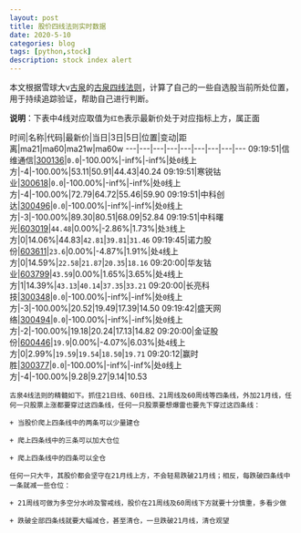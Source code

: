 ```yaml
---
layout: post
title: 股价四线法则实时数据
date: 2020-5-10
categories: blog
tags: [python,stock]
description: stock index alert
---
```



本文根据雪球大v[古泉](https://xueqiu.com/u/7148646888)的[古泉四线法则](https://xueqiu.com/7148646888/130498192)，计算了自己的一些自选股当前所处位置，用于持续追踪验证，帮助自己进行判断。

**说明**：下表中4线对应取值为`红色`表示最新价处于对应指标上方，属正面

时间|名称|代码|最新价|当日|3日|5日|位置|变动|距离|ma21|ma60|ma21w|ma60w
---|---|---|---|---|---|---|---|---
09:19:51|信维通信|[300136](https://xueqiu.com/S/SZ300136)|`0.0`|-100.00%|-inf%|-inf%|处`0`线上方|-4|-100.00%|53.11|50.91|44.43|40.24
09:19:51|寒锐钴业|[300618](https://xueqiu.com/S/SZ300618)|`0.0`|-100.00%|-inf%|-inf%|处`0`线上方|-4|-100.00%|72.79|64.72|55.46|59.90
09:19:51|中科创达|[300496](https://xueqiu.com/S/SZ300496)|`0.0`|-100.00%|-inf%|-inf%|处`0`线上方|-3|-100.00%|89.30|80.51|68.09|52.84
09:19:51|中科曙光|[603019](https://xueqiu.com/S/SH603019)|`44.48`|0.00%|-2.86%|1.73%|处`3`线上方|0|14.06%|44.83|`42.81`|`39.81`|`31.46`
09:19:45|诺力股份|[603611](https://xueqiu.com/S/SH603611)|`23.6`|0.00%|-4.87%|1.91%|处`4`线上方|0|14.59%|`22.58`|`21.87`|`20.35`|`18.16`
09:20:00|华友钴业|[603799](https://xueqiu.com/S/SH603799)|`43.59`|0.00%|1.65%|3.65%|处`4`线上方|1|14.39%|`43.13`|`40.14`|`37.35`|`33.21`
09:20:00|长亮科技|[300348](https://xueqiu.com/S/SZ300348)|`0.0`|-100.00%|-inf%|-inf%|处`0`线上方|-3|-100.00%|20.52|19.49|17.39|14.50
09:19:42|盛天网络|[300494](https://xueqiu.com/S/SZ300494)|`0.0`|-100.00%|-inf%|-inf%|处`0`线上方|-2|-100.00%|19.18|20.24|17.13|14.82
09:20:00|金证股份|[600446](https://xueqiu.com/S/SH600446)|`19.9`|0.00%|-4.07%|6.03%|处`4`线上方|0|2.99%|`19.59`|`19.54`|`18.50`|`19.71`
09:20:12|赢时胜|[300377](https://xueqiu.com/S/SZ300377)|`0.0`|-100.00%|-inf%|-inf%|处`0`线上方|-4|-100.00%|9.28|9.27|9.14|10.53

```
古泉4线法则的精髓如下。抓住21日线、60日线、21周线及60周线等四条线，外加21月线，任何一只股票上涨都要穿过这四条线，任何一只股票要想爆雷也要先下穿过这四条线：

+ 当股价爬上四条线中的两条可以少量建仓

+ 爬上四条线中的三条可以加大仓位

+ 爬上四条线中的四条可以全仓

任何一只大牛，其股价都会坚守在21月线上方，不会轻易跌破21月线；相反，每跌破四条线中一条就减一些仓位：

+ 21周线可做为多空分水岭及警戒线，股价在21周线及60周线下方就要十分慎重，多看少做

+ 跌破全部四条线就要大幅减仓，甚至清仓，一旦跌破21月线，清仓观望
```